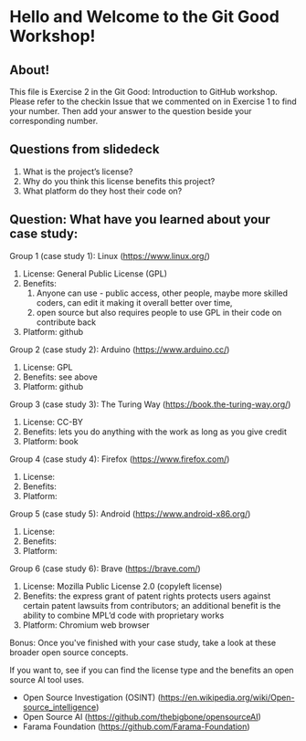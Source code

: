 # Hello and Welcome to the Git Good Workshop! 

## About! 

This file is Exercise 2 in the Git Good: Introduction to GitHub workshop. 
Please refer to the checkin Issue that we commented on in Exercise 1 to find your number. Then add your answer to the question beside your corresponding number.

## Questions from slidedeck
1. What is the project’s license?
2. Why do you think this license benefits this project?
3. What platform do they host their code on?

## Question: What have you learned about your case study:

Group 1 (case study 1): Linux (https://www.linux.org/)

1. License: General Public License (GPL)
2. Benefits: 
   1. Anyone can use - public access, other people, maybe more skilled coders, can edit it making it overall better over time, 
   2. open source but also requires people to use GPL in their code on contribute back
3. Platform: github

Group 2 (case study 2): Arduino (https://www.arduino.cc/)
1. License: GPL
2. Benefits: see above
3. Platform: github

Group 3 (case study 3): The Turing Way (https://book.the-turing-way.org/)
1. License: CC-BY
2. Benefits: lets you do anything with the work as long as you give credit
3. Platform: book

Group 4 (case study 4): Firefox (https://www.firefox.com/)
1. License: 
2. Benefits:
3. Platform:

Group 5 (case study 5): Android (https://www.android-x86.org/)
1. License: 
2. Benefits:
3. Platform:

Group 6 (case study 6): Brave (https://brave.com/)
1. License: Mozilla Public License 2.0 (copyleft license)
2. Benefits: the express grant of patent rights protects users against certain patent lawsuits from contributors; an additional benefit is the ability to combine MPL’d code with proprietary works
3. Platform: Chromium web browser
   
Bonus:
Once you've finished with your case study, take a look at these broader open source concepts.  
  
If you want to, see if you can find the license type and the benefits an open source AI tool uses.  
  
- Open Source Investigation (OSINT) (https://en.wikipedia.org/wiki/Open-source_intelligence)  
- Open Source AI (https://github.com/thebigbone/opensourceAI)  
- Farama Foundation (https://github.com/Farama-Foundation)  

